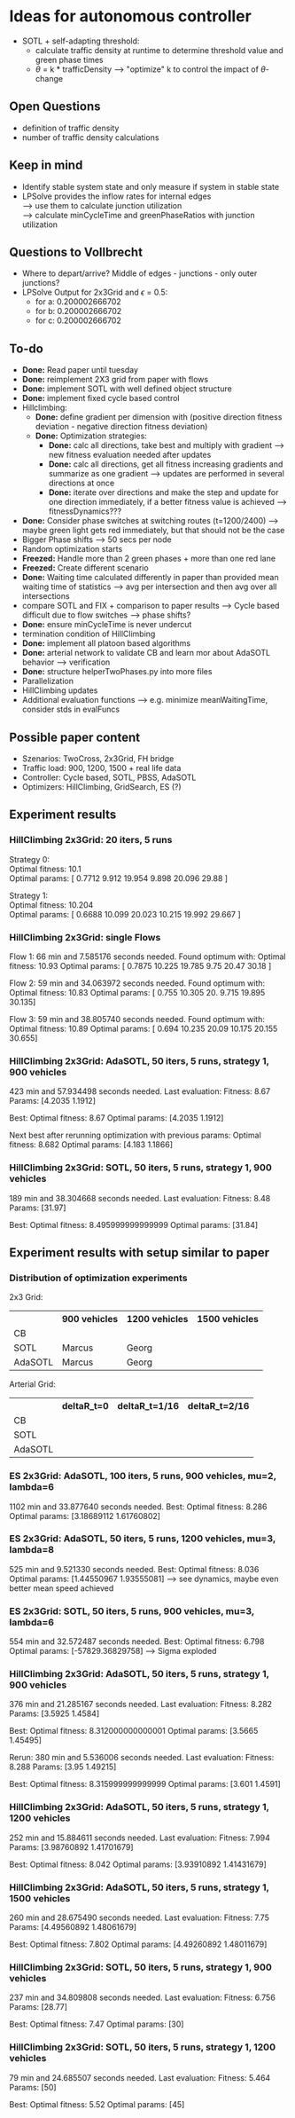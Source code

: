 # Ideas for autonomous controller
* SOTL + self-adapting threshold:
  * calculate traffic density at runtime to determine threshold value and green phase times 
  * $\theta$ = k * trafficDensity --> "optimize" k to control the impact of $\theta$-change


## Open Questions
* definition of traffic density
* number of traffic density calculations


## Keep in mind
* Identify stable system state and only measure if system in stable state
* LPSolve provides the inflow rates for internal edges<br/>--> use them to calculate junction utilization<br/> --> calculate minCycleTime and greenPhaseRatios with junction utilization 


## Questions to Vollbrecht
* Where to depart/arrive? Middle of edges - junctions - only outer junctions? 
* LPSolve Output for 2x3Grid and $\epsilon$ = 0.5:
  * for a: 0.200002666702
  * for b: 0.200002666702
  * for c: 0.200002666702

## To-do
* **Done:** Read paper until tuesday
* **Done:** reimplement 2X3 grid from paper with flows
* **Done:** implement SOTL with well defined object structure
* **Done:** implement fixed cycle based control
* Hillclimbing: 
  * **Done:** define gradient per dimension with (positive direction fitness deviation - negative direction fitness deviation)
  * **Done:** Optimization strategies:
    * **Done:** calc all directions, take best and multiply with gradient --> new fitness evaluation needed after updates
    * **Done:** calc all directions, get all fitness increasing gradients and summarize as one gradient --> updates are performed in several directions at once
    * **Done:** iterate over directions and make the step and update for one direction immediately, if a better fitness value is achieved --> fitnessDynamics???
* **Done:** Consider phase switches at switching routes (t=1200/2400) --> maybe green light gets red immediately, but that should not be the case
* Bigger Phase shifts --> 50 secs per node
* Random optimization starts
* **Freezed:** Handle more than 2 green phases + more than one red lane
* **Freezed:** Create different scenario
* **Done:** Waiting time calculated differently in paper than provided mean waiting time of statistics --> avg per intersection and then avg over all intersections
* compare SOTL and FIX + comparison to paper results --> Cycle based difficult due to flow switches --> phase shifts?
* **Done:** ensure minCycleTime is never undercut
* termination condition of HillClimbing 
* **Done:** implement all platoon based algorithms
* **Done:** arterial network to validate CB and learn mor about AdaSOTL behavior --> verification 
* **Done:** structure helperTwoPhases.py into more files
* Parallelization 
* HillClimbing updates
* Additional evaluation functions --> e.g. minimize meanWaitingTime, consider stds in evalFuncs


## Possible paper content
* Szenarios: TwoCross, 2x3Grid, FH bridge
* Traffic load: 900, 1200, 1500 + real life data
* Controller: Cycle based, SOTL, PBSS, AdaSOTL
* Optimizers: HillClimbing, GridSearch, ES (?)


## Experiment results
### HillClimbing 2x3Grid: 20 iters, 5 runs
Strategy 0:<br/>
Optimal fitness: 10.1<br/>
Optimal params: [ 0.7712  9.912  19.954   9.898  20.096  29.88  ]<br/>

Strategy 1:<br/>
Optimal fitness: 10.204<br/>
Optimal params: [ 0.6688 10.099  20.023  10.215  19.992  29.667 ]


### HillClimbing 2x3Grid: single Flows
Flow 1:
66 min and 7.585176 seconds needed.
Found optimum with:
Optimal fitness: 10.93
Optimal params: [ 0.7875 10.225  19.785   9.75   20.47   30.18  ]

Flow 2:
59 min and 34.063972 seconds needed.
Found optimum with:
Optimal fitness: 10.83
Optimal params: [ 0.755 10.305 20.     9.715 19.895 30.135]

Flow 3:
59 min and 38.805740 seconds needed.
Found optimum with:
Optimal fitness: 10.89
Optimal params: [ 0.694 10.235 20.09  10.175 20.155 30.655]


### HillClimbing 2x3Grid: AdaSOTL, 50 iters, 5 runs, strategy 1, 900 vehicles
423 min and 57.934498 seconds needed.
Last evaluation:
Fitness: 8.67
Params: [4.2035 1.1912]

Best:
Optimal fitness: 8.67
Optimal params: [4.2035 1.1912]

Next best after rerunning optimization with previous params:
Optimal fitness: 8.682
Optimal params: [4.183  1.1866]

### HillClimbing 2x3Grid: SOTL, 50 iters, 5 runs, strategy 1, 900 vehicles
189 min and 38.304668 seconds needed.
Last evaluation:
Fitness: 8.48
Params: [31.97]

Best:
Optimal fitness: 8.495999999999999
Optimal params: [31.84]

## Experiment results with setup similar to paper
### Distribution of optimization experiments
2x3 Grid:
<table>
<tr>
  <th></th><th>900 vehicles</th><th>1200 vehicles</th><th>1500 vehicles</th>
<tr>
<tr>
  <td>CB</td><td></td><td></td><td></td>
</tr>
<tr>
  <td>SOTL</td><td>Marcus</td><td>Georg</td><td></td>
</tr>
<tr>
  <td>AdaSOTL</td><td>Marcus</td><td>Georg</td><td></td>
</tr>
</table>
Arterial Grid:
<table>
<tr>
  <th></th><th>deltaR_t=0</th><th>deltaR_t=1/16</th><th>deltaR_t=2/16</th>
<tr>
<tr>
  <td>CB</td><td></td><td></td><td></td>
</tr>
<tr>
  <td>SOTL</td><td></td><td></td><td></td>
</tr>
<tr>
  <td>AdaSOTL</td><td></td><td></td><td></td>
</tr>
</table>

### ES 2x3Grid: AdaSOTL, 100 iters, 5 runs, 900 vehicles, mu=2, lambda=6
1102 min and 33.877640 seconds needed.
Best:
Optimal fitness: 8.286
Optimal params: [3.18689112 1.61760802]

### ES 2x3Grid: AdaSOTL, 50 iters, 5 runs, 1200 vehicles, mu=3, lambda=8
525 min and 9.521330 seconds needed.
Best:
Optimal fitness: 8.036
Optimal params: [1.44550967 1.93555081]
--> see dynamics, maybe even better mean speed achieved

### ES 2x3Grid: SOTL, 50 iters, 5 runs, 900 vehicles, mu=3, lambda=6
554 min and 32.572487 seconds needed.
Best:
Optimal fitness: 6.798
Optimal params: [-57829.36829758]
--> Sigma exploded

### HillClimbing 2x3Grid: AdaSOTL, 50 iters, 5 runs, strategy 1, 900 vehicles
376 min and 21.285167 seconds needed.
Last evaluation:
Fitness: 8.282
Params: [3.5925 1.4584]

Best:
Optimal fitness: 8.312000000000001
Optimal params: [3.5665  1.45495]

Rerun:
380 min and 5.536006 seconds needed.
Last evaluation:
Fitness: 8.288
Params: [3.95    1.49215]

Best:
Optimal fitness: 8.315999999999999
Optimal params: [3.601  1.4591]

### HillClimbing 2x3Grid: AdaSOTL, 50 iters, 5 runs, strategy 1, 1200 vehicles
252 min and 15.884611 seconds needed.
Last evaluation:
Fitness: 7.994
Params: [3.98760892 1.41701679]

Best:
Optimal fitness: 8.042
Optimal params: [3.93910892 1.41431679]

### HillClimbing 2x3Grid: AdaSOTL, 50 iters, 5 runs, strategy 1, 1500 vehicles
260 min and 28.675490 seconds needed.
Last evaluation:
Fitness: 7.75
Params: [4.49560892 1.48061679]

Best:
Optimal fitness: 7.802
Optimal params: [4.49260892 1.48011679]

### HillClimbing 2x3Grid: SOTL, 50 iters, 5 runs, strategy 1, 900 vehicles
237 min and 34.809808 seconds needed.
Last evaluation:
Fitness: 6.756
Params: [28.77]

Best:
Optimal fitness: 7.47
Optimal params: [30]

### HillClimbing 2x3Grid: SOTL, 50 iters, 5 runs, strategy 1, 1200 vehicles
79 min and 24.685507 seconds needed.
Last evaluation:
Fitness: 5.464
Params: [50]

Best:
Optimal fitness: 5.52
Optimal params: [45]